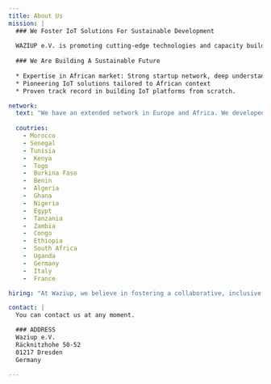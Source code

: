 ```yaml
---
title: About Us
mission: |
  ### We Foster IoT Solutions For Sustainable Development
  
  WAZIUP e.V. is promoting cutting-edge technologies and capacity building toward emerging countries. We have developed affordable and adaptable end-to-end IoT Solutions. WAZIUP Open Source IoT and Cloud platform aims to accelerate social innovation and empower local IoT entrepreneurship.
  
  ### We Are Building A Sustainable Future
  
  * Expertise in African market: Strong startup network, deep understanding of regulations and market readiness.
  * Pioneering IoT solutions tailored to African context
  * Proven track record in building IoT platforms from scratch.

network:
  text: "We have an extended network in Europe and Africa. We developed projects in 17 African countries and have more than 10000 community members. We focus on partnerships with **Digital Innovation Hubs and Startups**."
  
  coutries:
    - Morocco
    - Senegal
    - Tunisia
    -  Kenya
    -  Togo
    -  Burkina Faso
    -  Benin
    -  Algeria
    -  Ghana
    -  Nigeria
    -  Egypt
    -  Tanzania
    -  Zambia
    -  Congo
    -  Ethiopia
    -  South Africa
    -  Uganda
    -  Germany
    -  Italy
    -  France

hiring: "At Waziup, we believe in fostering a collaborative, inclusive, and dynamic work culture that enables employees to unleash their full potential and contribute to the company’s mission."

contact: |
  You can contact us at any moment.

  ### ADDRESS
  Waziup e.V.  
  Räcknitzhohe 50-52  
  01217 Dresden  
  Germany  

---
```


